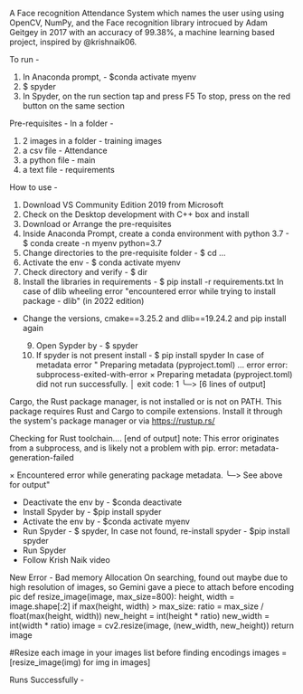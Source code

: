 A Face recognition Attendance System which names the user using using OpenCV, NumPy, and the Face recognition library introcued by Adam Geitgey in 2017 with an accuracy of 99.38%,  a machine learning based project, inspired by @krishnaik06.

To run -
  1. In Anaconda prompt, - $conda activate myenv
  2. $ spyder
  3. In Spyder, on the run section tap and press F5 To stop, press on the red button on the same section

Pre-requisites - In a folder -
  1. 2 images in a folder - training images
  2. a csv file - Attendance
  3. a python file - main
  4. a text file - requirements

How to use -
  1. Download VS Community Edition 2019 from Microsoft
  2. Check on the Desktop development with C++ box and install
  3. Download or Arrange the pre-requisites
  4. Inside Anaconda Prompt, create a conda environment with python 3.7 - $ conda create -n myenv python=3.7
  5. Change directories to the pre-requisite folder - $ cd ...
  6. Activate the env - $ conda activate myenv
  7. Check directory and verify - $ dir
  8. Install the libraries in requirements - $ pip install -r requirements.txt
In case of dlib wheeling error "encountered error while trying to install package - dlib" (in 2022 edition)
- Change the versions, cmake==3.25.2 and dlib==19.24.2 and pip install again

  9. Open Sypder by - $ spyder
  10. If spyder is not present install - $ pip install spyder
In case of metadata error " Preparing metadata (pyproject.toml) ... error error: subprocess-exited-with-error
× Preparing metadata (pyproject.toml) did not run successfully. │ exit code: 1 ╰─> [6 lines of output]

Cargo, the Rust package manager, is not installed or is not on PATH.
This package requires Rust and Cargo to compile extensions. Install it through
the system's package manager or via https://rustup.rs/

Checking for Rust toolchain....
[end of output]
note: This error originates from a subprocess, and is likely not a problem with pip. error: metadata-generation-failed

× Encountered error while generating package metadata. ╰─> See above for output"
- Deactivate the env by - $conda deactivate
- Install Spyder by - $pip install spyder
- Activate the env by - $conda activate myenv
- Run Spyder - $ spyder, In case not found, re-install spyder - $pip install spyder
- Run Spyder
- Follow Krish Naik video

New Error - Bad memory Allocation
On searching, found out maybe due to high resolution of images, so Gemini gave a piece to attach before encoding pic
def resize_image(image, max_size=800): height, width = image.shape[:2] if max(height, width) > max_size: ratio = max_size / float(max(height, width)) new_height = int(height * ratio) new_width = int(width * ratio) image = cv2.resize(image, (new_width, new_height)) return image

#Resize each image in your images list before finding encodings images = [resize_image(img) for img in images]

Runs Successfully -
